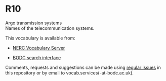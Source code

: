# R10
Argo transmission systems  
Names of the telecommunication systems.

This vocabulary is available from:

* [NERC Vocabulary Server](http://vocab.nerc.ac.uk/collection/R10/current/)

* [BODC search interface](https://www.bodc.ac.uk/resources/vocabularies/vocabulary_search/R10/)

Comments, requests and suggestions can be made using [regular issues](https://github.com/nvs-vocabs/R10/issues/new) in this repository or by email to vocab.services(-at-bodc.ac.uk).
